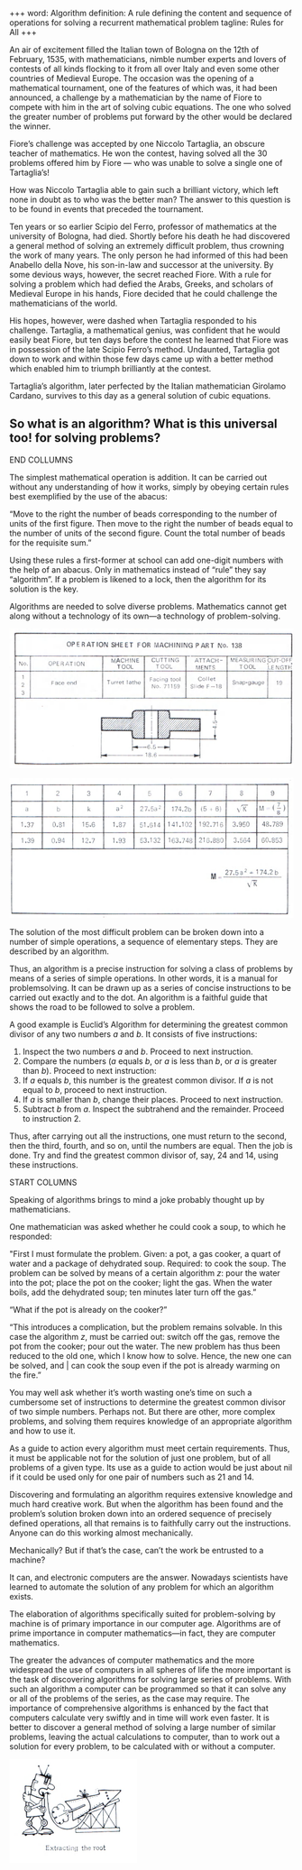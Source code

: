 +++
word: Algorithm
definition: A rule defining the content and sequence of operations for solving a recurrent mathematical problem
tagline: Rules for All
+++

An air of excitement filled the
Italian town of Bologna on the 12th
of February, 1535, with mathematicians, nimble number experts and
lovers of contests of all kinds flocking to it from all over Italy and
even some other countries of Medieval Europe. The occasion was the
opening of a mathematical tournament, one of the features of which
was, it had been announced, a challenge by a mathematician by the
name of Fiore to compete with him
in the art of solving cubic equations.
The one who solved the greater number of problems put forward by the
other would be declared the winner.

Fiore’s challenge was accepted by
one Niccolo Tartaglia, an obscure
teacher of mathematics. He won the
contest, having solved all the 30
problems offered him by Fiore &mdash; who
was unable to solve a single one of
Tartaglia’s!

How was Niccolo Tartaglia able
to gain such a brilliant victory,
which left none in doubt as to who
was the better man? The answer to
this question is to be found in events
that preceded the tournament.

Ten years or so earlier Scipio del
Ferro, professor of mathematics at
the university of Bologna, had died.
Shortly before his death he had discovered a general method of solving
an extremely difficult problem, thus
crowning the work of many years.
The only person he had informed of
this had been Anabello della Nove,
his son-in-law and successor at the
university. By some devious ways,
however, the secret reached Fiore.
With a rule for solving a problem
which had defied the Arabs, Greeks,
and scholars of Medieval Europe in
his hands, Fiore decided that he
could challenge the mathematicians
of the world.

His hopes, however, were dashed
when Tartaglia responded to his challenge. Tartaglia, a mathematical genius, was confident that he would
easily beat Fiore, but ten days before the contest he learned that Fiore
was in possession of the late Scipio
Ferro’s method. Undaunted, Tartaglia got down to work and within those
few days came up with a better method which enabled him to triumph brilliantly at the contest.

Tartaglia’s algorithm, later perfected by the Italian mathematician
Girolamo Cardano, survives to this
day as a general solution of cubic
equations.

## So what is an algorithm? What is this universal too! for solving problems?

END COLLUMNS

The simplest mathematical operation is addition. It can be carried out without
any understanding of how it works, simply by obeying certain rules best exemplified by the use of the abacus:

“Move to the right the number of beads corresponding to the number of units
of the first figure. Then move to the right the number of beads equal to the number of units of the second figure. Count the total number of beads for the requisite sum.”

Using these rules a first-former at school can add one-digit numbers with the
help of an abacus. Only in mathematics instead of “rule” they say “algorithm”.
If a problem is likened to a lock, then the algorithm for its solution is the key.

Algorithms are needed to solve diverse problems. Mathematics cannot get
along without a technology of its own&mdash;a technology of problem-solving.

![A flowsheet is compiled for every part to be manufactured](media/a_fig_1.png)

![A computation sheet is compiled for every problem to be solved](media/a_tab_1.png)

The solution of the most difficult problem can be broken down into a number
of simple operations, a sequence of elementary steps. They are described by an
algorithm.

Thus, an algorithm is a precise instruction for solving a class of problems by
means of a series of simple operations. In other words, it is a manual for problemsolving. It can be drawn up as a series of concise instructions to be carried out
exactly and to the dot. An algorithm is a faithful guide that shows the road to
be followed to solve a problem.

A good example is Euclid’s Algorithm for determining the greatest common
divisor of any two numbers $a$ and $b$. It consists of five instructions:

1. Inspect the two numbers $a$ and $b$. Proceed to next instruction.
2. Compare the numbers ($a$ equals $b$, or $a$ is less than $b$, or $a$ is greater than $b$). Proceed to next instruction:
3. If $a$ equals $b$, this number is the greatest common divisor. If $a$ is not equal to $b$, proceed to next instruction.
4. If $a$ is smaller than $b$, change their places. Proceed to next instruction.
5. Subtract $b$ from $a$. Inspect the subtrahend and the remainder. Proceed to instruction 2.

Thus, after carrying out all the instructions, one must return to the second,
then the third, fourth, and so on, until the numbers are equal. Then the job is
done. Try and find the greatest common divisor of, say, 24 and 14, using these
instructions.

START COLUMNS

Speaking of algorithms brings to mind a joke probably thought up by mathematicians.

One mathematician was asked whether he could cook a soup, to which he responded:

"First I must formulate the problem. Given: a pot, a gas cooker, a
quart of water and a package of dehydrated soup. Required: to cook the
soup. The problem can be solved by
means of a certain algorithm $z$: pour
the water into the pot; place the pot
on the cooker; light the gas. When
the water boils, add the dehydrated
soup; ten minutes later turn off the
gas.”

“What if the pot is already on
the cooker?”

“This introduces a complication,
but the problem remains solvable.
In this case the algorithm $z$, must
be carried out: switch off the gas,
remove the pot from the cooker; pour
out the water. The new problem has
thus been reduced to the old one,
which I know how to solve. Hence, the
new one can be solved, and | can
cook the soup even if the pot is already warming on the fire.”

You may well ask whether it’s
worth wasting one’s time on such a
cumbersome set of instructions to determine the greatest common divisor
of two simple numbers. Perhaps not.
But there are other, more complex
problems, and solving them requires
knowledge of an appropriate algorithm and how to use it.

As a guide to action every algorithm
must meet certain requirements. Thus,
it must be applicable not for the solution of just one problem, but of
all problems of a given type. Its
use as a guide to action would be
just about nil if it could be used
only for one pair of numbers such as
21 and 14.

Discovering and formulating an algorithm requires extensive knowledge
and much hard creative work. But
when the algorithm has been found
and the problem’s solution broken
down into an ordered sequence of
precisely defined operations, all that
remains is to faithfully carry out the
instructions. Anyone can do this working almost mechanically.

Mechanically? But if that’s the
case, can’t the work be entrusted to
a machine?

It can, and electronic computers
are the answer. Nowadays scientists
have learned to automate the solution of any problem for which an
algorithm exists.

The elaboration of algorithms specifically suited for problem-solving
by machine is of primary importance
in our computer age. Algorithms are
of prime importance in computer mathematics&mdash;in fact, they are computer mathematics.

The greater the advances of computer mathematics and the more widespread the use of computers in all
spheres of life the more important is
the task of discovering algorithms for
solving large series of problems. With
such an algorithm a computer can be
programmed so that it can solve any
or all of the problems of the series,
as the case may require. The importance of comprehensive algorithms is
enhanced by the fact that computers
calculate very swiftly and in time
will work even faster. It is better
to discover a general method of solving a large number of similar problems, leaving the actual
calculations to computer, than to work out a solution for every problem, to be calculated with or
without a computer.

![Extracting the root](media/a_comic_1.png)